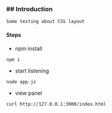 ### ## Introduction

    Some testing about CSS layout

#### Steps

- npm install

```
npm i
```

- start listening

```
node app.js
```

- view panel

```
curl http://127.0.0.1:3000/index.html
```

